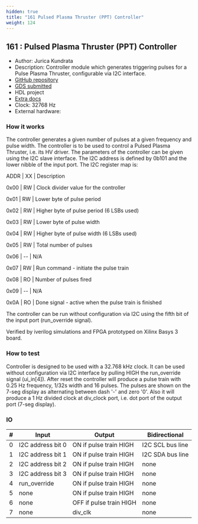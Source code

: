 ```yaml
---
hidden: true
title: "161 Pulsed Plasma Thruster (PPT) Controller"
weight: 124
---
```


## 161 : Pulsed Plasma Thruster (PPT) Controller

* Author: Jurica Kundrata
* Description: Controller module which generates triggering pulses for a Pulse Plasma Thruster, configurable via I2C interface.
* [GitHub repository](https://github.com/jk2102/tt04-submission-ppt-controller)
* [GDS submitted](https://github.com/jk2102/tt04-submission-ppt-controller/actions/runs/6098759438)
* HDL project
* [Extra docs]()
* Clock: 32768 Hz
* External hardware: 



### How it works

The controller generates a given number of pulses at a given frequency and pulse width.
The controller is to be used to control a Pulsed Plasma Thruster, i.e. its HV driver.
The parameters of the controller can be given using the I2C slave interface.
The I2C address is defined by 0b101 and the lower nibble of the input port.
The I2C register map is:

ADDR  |  XX   |     Description

0x00               | RW  |     Clock divider value for the controller

0x01               | RW  |     Lower byte of pulse period

0x02               | RW  |     Higher byte of pulse period (6 LSBs used)

0x03               | RW  |     Lower byte of pulse width

0x04               | RW  |     Higher byte of pulse width (6 LSBs used)

0x05               | RW  |     Total number of pulses

0x06               | --  |     N/A

0x07               | RW  |     Run command - initiate the pulse train

0x08               | RO  |     Number of pulses fired

0x09               | --  |     N/A

0x0A               | RO  |     Done signal - active when the pulse train is finished

The controller can be run without configuration via I2C using the fifth bit of the input port (run_override signal).

Verified by iverilog simulations and FPGA prototyped on Xilinx Basys 3 board.


### How to test

Controller is designed to be used with a 32.768 kHz clock.
It can be used without configuration via I2C interface by pulling HIGH the run_override signal (ui_in[4]).
After reset the controller will produce a pulse train with 0.25 Hz frequency, 1/32s width and 16 pulses.
The pulses are shown on the 7-seg display as alternating between dash '-' and zero '0'.
Also it will produce a 1 Hz divided clock at div_clock port, i.e. dot port of the output port (7-seg display).


### IO

| # | Input        | Output       | Bidirectional      |
|---|--------------|--------------| -------------------|
| 0 | I2C address bit 0  | ON if pulse train HIGH | I2C SCL bus line |
| 1 | I2C address bit 1  | ON if pulse train HIGH | I2C SDA bus line |
| 2 | I2C address bit 2  | ON if pulse train HIGH | none |
| 3 | I2C address bit 3  | ON if pulse train HIGH | none |
| 4 | run_override  | ON if pulse train HIGH | none |
| 5 | none  | ON if pulse train HIGH | none |
| 6 | none  | OFF if pulse train HIGH | none |
| 7 | none  | div_clk | none |

